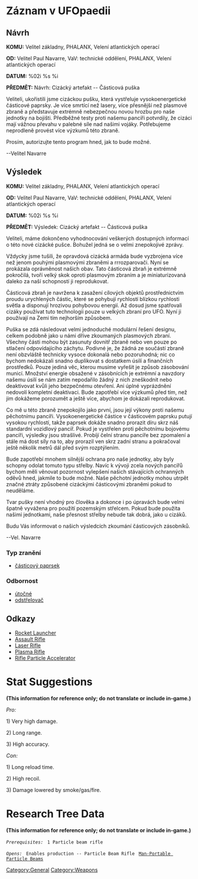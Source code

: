# Záznam v UFOpaedii

## Návrh

**KOMU:** Velitel základny, PHALANX, Velení atlantických operací

**OD:** Velitel Paul Navarre, VaV: technické oddělení, PHALANX, Velení
atlantických operací

**DATUM:** %02i %s %i

**PŘEDMĚT:** Návrh: Cizácký artefakt -- Částicová puška

Veliteli, ukořistili jsme cizáckou pušku, která vystřeluje
vysokoenergetické částicové paprsky. Je více smrtící než lasery, více
přesnější než plasmové zbraně a představuje extrémně nebezpečnou novou
hrozbu pro naše jednotky na bojišti. Předběžné testy proti našemu
pancíři potvrdily, že cizáci mají vážnou převahu v palebné síle nad
našimi vojáky. Potřebujeme neprodleně provést více výzkumů této zbraně.

Prosím, autorizujte tento program hned, jak to bude možné.

--Velitel Navarre

## Výsledek

**KOMU:** Velitel základny, PHALANX, Velení atlantických operací

**OD:** Velitel Paul Navarre, VaV: technické oddělení, PHALANX, Velení
atlantických operací

**DATUM:** %02i %s %i

**PŘEDMĚT:** Výsledek: Cizácký artefakt -- Částicová puška

Veliteli, máme dokončeno vyhodnocování veškerých dostupných informací o
této nové cizácké pušce. Bohužel jedná se o velmi znepokojivé zprávy.

Vždycky jsme tušili, že opravdová cizácká armáda bude vyzbrojena více
než jenom pouhými plasmovými zbraněmi a rrrozparovači. Nyní se prokázala
oprávněnost našich obav. Tato částicová zbraň je extrémně pokročilá,
tvoří velký skok oproti plasmovým zbraním a je miniaturizovaná daleko za
naší schopností ji reprodukovat.

Částicová zbraň je navržena k zasažení cílových objektů prostřednictvím
proudu urychlených částic, které se pohybují rychlostí blízkou rychlosti
světla a disponují hrozivou pohybovou energií. Až dosud jsme spatřovali
cizáky používat tuto technologii pouze u velkých zbraní pro UFO. Nyní ji
používají na Zemi tím nejhorším způsobem.

Puška se zdá následovat velmi jednoduché modulární řešení designu,
celkem podobně jako u námi dříve zkoumaných plasmových zbraní. Všechny
části mohou být zasunuty dovnitř zbraně nebo ven pouze po stlačení
odpovídajícího záchytu. Podivné je, že žádná ze součástí zbraně není
obzvláště technicky vysoce dokonalá nebo pozoruhodná; nic co bychom
nedokázali snadno duplikovat s dostatkem úsilí a finančních prostředků.
Pouze jediná věc, kterou musíme vyřešit je způsob zásobování municí.
Množství energie obsažené v zásobnících je extrémní a navzdory našemu
úsilí se nám zatím nepodařilo žádný z nich zneškodnit nebo deaktivovat
kvůli jeho bezpečnému otevření. Ani úplné vyprázdnění nedovolí kompletní
deaktivaci. Bude zapotřebí více výzkumů před tím, než jim dokážeme
porozumět a ještě více, abychom je dokázali reprodukovat.

Co mě u této zbraně znepokojilo jako první, jsou její výkony proti
našemu pěchotnímu pancíři. Vysokoenergetické částice v částicovém
paprsku putují vysokou rychlostí, takže paprsek dokáže snadno prorazit
díru skrz náš standardní vozidlový pancíř. Pokud je vystřelen proti
pěchotnímu bojovému pancíři, výsledky jsou strašlivé. Probíjí čelní
stranu pancíře bez zpomalení a stále má dost síly na to, aby prorazil
ven skrz zadní stranu a pokračoval ještě několik metrů dál před svým
rozptýlením.

Bude zapotřebí mnohem silnější ochrana pro naše jednotky, aby byly
schopny odolat tomuto typu střelby. Navíc k vývoji zcela nových pancířů
bychom měli věnovat pozornost vylepšení našich stávajících ochranných
oděvů hned, jakmile to bude možné. Naše pěchotní jednotky mohou utrpět
značné ztráty způsobené cizáckými částicovými zbraněmi pokud to
neuděláme.

Tvar pušky není vhodný pro člověka a dokonce i po úpravách bude velmi
špatně vyvážena pro použití pozemským střelcem. Pokud bude použita
našimi jednotkami, naše přesnost střelby nebude tak dobrá, jako u
cizáků.

Budu Vás informovat o našich výsledcích zkoumání částicových zásobníků.

--Vel. Navarre

### Typ zranění

- [částicový paprsek](Damage/particle_beam "wikilink")

### Odbornost

- [útočné](Skills/assault "wikilink")
- [odstřelovač](Skills/sniper "wikilink")

## Odkazy

- [Rocket
  Launcher](Equipment/Primary_Weapons/Rocket_Launcher "wikilink")
- [Assault Rifle](Equipment/Primary_Weapons/Assault_Rifle "wikilink")
- [Laser Rifle](Equipment/Primary_Weapons/Laser_Rifle "wikilink")
- [Plasma Rifle](Equipment/Primary_Weapons/Plasma_Rifle "wikilink")
- [Rifle Particle
  Accelerator](Equipment/Ammunition/Rifle_Particle_Accelerator "wikilink")

# Stat Suggestions

**(This information for reference only; do not translate or include
in-game.)**

*Pro:*

1\) Very high damage.

2\) Long range.

3\) High accuracy.

*Con:*

1\) Long reload time.

2\) High recoil.

3\) Damage lowered by smoke/gas/fire.

# Research Tree Data

**(This information for reference only; do not translate or include
in-game.)**

*`Prerequisites:`*
` 1 Particle beam rifle`

*`Opens:`*
` Enables production -- Particle Beam Rifle`
` `[`Man-Portable Particle Beams`](Research/Man-Portable_Particle_Beams "wikilink")

[Category:General](Category:General "wikilink")
[Category:Weapons](Category:Weapons "wikilink")